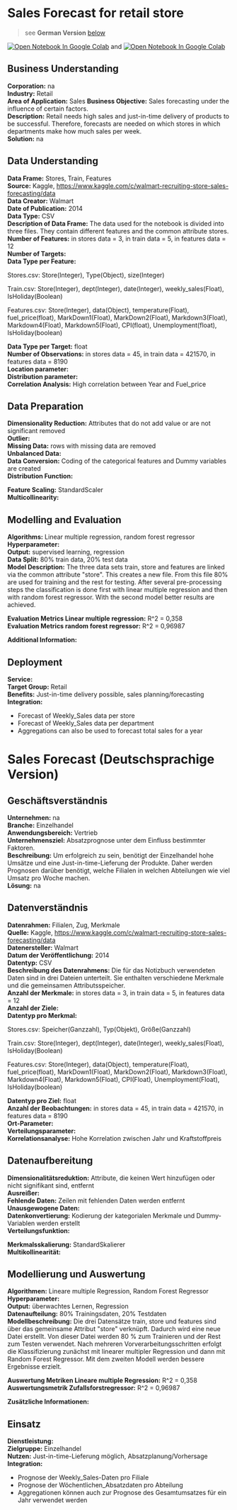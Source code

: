 # Sales Forecast for retail store
>see __German Version__ [below](#German_version)

<a href="https://colab.research.google.com/github/AlexRossmann/machine-learning-services/blob/main/Forecast/Sales%20Forecast%20for%20retail%20store/notebook_Multiple Linear Regression.ipynb"><img src="https://colab.research.google.com/assets/colab-badge.svg" alt="Open Notebook In Google Colab"/></a>  and <a href="https://colab.research.google.com/github/AlexRossmann/machine-learning-services/blob/main/Forecast/Sales%20Forecast%20for%20retail%20store/notebook_Random Forrest Regressor.ipynb"><img src="https://colab.research.google.com/assets/colab-badge.svg" alt="Open Notebook In Google Colab"/></a>  



## Business Understanding

__Corporation:__ na     
__Industry:__ Retail  
__Area of Application:__ Sales 
__Business Objective:__ Sales forecasting under the influence of certain factors.      
__Description:__ Retail needs high sales and just-in-time delivery of products to be successful. Therefore, forecasts are needed on which stores in which departments make how much sales per week.     
__Solution:__ na    

## Data Understanding

__Data Frame:__ Stores, Train, Features       
__Source:__ Kaggle, https://www.kaggle.com/c/walmart-recruiting-store-sales-forecasting/data     
__Data Creator:__ Walmart        
__Date of Publication:__ 2014       
__Data Type:__ CSV    
__Description of Data Frame:__ The data used for the notebook is divided into three files. They contain different features and the common attribute stores.     
__Number of Features:__ in stores data = 3, in train data = 5, in features data = 12      
__Number of Targets:__     
__Data Type per Feature:__       

Stores.csv: Store(Integer), Type(Object), size(Integer)   

Train.csv: Store(Integer), dept(Integer), date(Integer), weekly_sales(Float), IsHoliday(Boolean)   

Features.csv: Store(Integer), data(Object), temperature(Float), fuel_price(float), MarkDown1(Float), MarkDown2(Float), Markdown3(Float), Markdown4(Float), Markdown5(Float), CPI(float), Unemployment(float), IsHoliday(boolean)    

__Data Type per Target:__ float     
__Number of Observations:__ in stores data = 45, in train data = 421570, in features data = 8190     
__Location parameter:__         
__Distribution parameter:__         
__Correlation Analysis:__ High correlation between Year and Fuel_price     

## Data Preparation

__Dimensionality Reduction:__ Attributes that do not add value or are not significant removed     
__Outlier:__     
__Missing Data:__ rows with missing data are removed      
__Unbalanced Data:__     
__Data Conversion:__ Coding of the categorical features and Dummy variables are created        
__Distribution Function:__      

__Feature Scaling:__ StandardScaler   
__Multicollinearity:__     

## Modelling and Evaluation  

__Algorithms:__ Linear multiple regression, random forest regressor       
__Hyperparameter:__      
__Output:__ supervised learning, regression    
__Data Split:__ 80% train data, 20% test data        
__Model Description:__ The three data sets train, store and features are linked via the common attribute "store". This creates a new file. From this file 80% are used for training and the rest for testing. After several pre-processing steps the classification is done first with linear multiple regression and then with random forest regressor. With the second model better results are achieved.       

__Evaluation Metrics Linear multiple regression:__ R^2 = 0,358    
__Evaluation Metrics random forest regressor:__ R^2 = 0,96987    

__Additional Information:__       

## Deployment

__Service:__    
__Target Group:__ Retail        
__Benefits:__ Just-in-time delivery possible, sales planning/forecasting         
__Integration:__    
- Forecast of Weekly_Sales data per store
- Forecast of Weekly_Sales data per department
- Aggregations can also be used to forecast total sales for a year        

<a id="German_version"></a> 

# Sales Forecast  (Deutschsprachige Version)  

## Geschäftsverständnis

__Unternehmen:__ na     
__Branche:__ Einzelhandel  
__Anwendungsbereich:__ Vertrieb  
__Unternehmensziel:__ Absatzprognose unter dem Einfluss bestimmter Faktoren.      
__Beschreibung:__ Um erfolgreich zu sein, benötigt der Einzelhandel hohe Umsätze und eine Just-in-time-Lieferung der Produkte. Daher werden Prognosen darüber benötigt, welche Filialen in welchen Abteilungen wie viel Umsatz pro Woche machen.     
__Lösung:__ na    

## Datenverständnis

__Datenrahmen:__ Filialen, Zug, Merkmale       
__Quelle:__ Kaggle, https://www.kaggle.com/c/walmart-recruiting-store-sales-forecasting/data     
__Datenersteller:__ Walmart        
__Datum der Veröffentlichung:__ 2014       
__Datentyp:__ CSV    
__Beschreibung des Datenrahmens:__ Die für das Notizbuch verwendeten Daten sind in drei Dateien unterteilt. Sie enthalten verschiedene Merkmale und die gemeinsamen Attributsspeicher.     
__Anzahl der Merkmale:__ in stores data = 3, in train data = 5, in features data = 12      
__Anzahl der Ziele:__     
__Datentyp pro Merkmal:__       

Stores.csv: Speicher(Ganzzahl), Typ(Objekt), Größe(Ganzzahl)   

Train.csv: Store(Integer), dept(Integer), date(Integer), weekly_sales(Float), IsHoliday(Boolean)   

Features.csv: Store(Integer), data(Object), temperature(Float), fuel_price(float), MarkDown1(Float), MarkDown2(Float), Markdown3(Float), Markdown4(Float), Markdown5(Float), CPI(Float), Unemployment(Float), IsHoliday(boolean)    

__Datentyp pro Ziel:__ float     
__Anzahl der Beobachtungen:__ in stores data = 45, in train data = 421570, in features data = 8190     
__Ort-Parameter:__         
__Verteilungsparameter:__         
__Korrelationsanalyse:__ Hohe Korrelation zwischen Jahr und Kraftstoffpreis     

## Datenaufbereitung

__Dimensionalitätsreduktion:__ Attribute, die keinen Wert hinzufügen oder nicht signifikant sind, entfernt     
__Ausreißer:__     
__Fehlende Daten:__ Zeilen mit fehlenden Daten werden entfernt      
__Unausgewogene Daten:__     
__Datenkonvertierung:__ Kodierung der kategorialen Merkmale und Dummy-Variablen werden erstellt        
__Verteilungsfunktion:__      

__Merkmalsskalierung:__ StandardSkalierer   
__Multikollinearität:__     

## Modellierung und Auswertung  

__Algorithmen:__ Lineare multiple Regression, Random Forest Regressor       
__Hyperparameter:__      
__Output:__ überwachtes Lernen, Regression    
__Datenaufteilung:__ 80% Trainingsdaten, 20% Testdaten        
__Modellbeschreibung:__ Die drei Datensätze train, store und features sind über das gemeinsame Attribut "store" verknüpft. Dadurch wird eine neue Datei erstellt. Von dieser Datei werden 80 % zum Trainieren und der Rest zum Testen verwendet. Nach mehreren Vorverarbeitungsschritten erfolgt die Klassifizierung zunächst mit linearer multipler Regression und dann mit Random Forest Regressor. Mit dem zweiten Modell werden bessere Ergebnisse erzielt.       

__Auswertung Metriken Lineare multiple Regression:__ R^2 = 0,358    
__Auswertungsmetrik Zufallsforstregressor:__ R^2 = 0,96987    

__Zusätzliche Informationen:__       

## Einsatz

__Dienstleistung:__    
__Zielgruppe:__ Einzelhandel        
__Nutzen:__ Just-in-time-Lieferung möglich, Absatzplanung/Vorhersage         
__Integration:__    
- Prognose der Weekly_Sales-Daten pro Filiale
- Prognose der Wöchentlichen_Absatzdaten pro Abteilung
- Aggregationen können auch zur Prognose des Gesamtumsatzes für ein Jahr verwendet werden   

